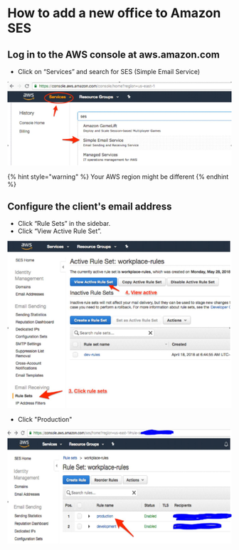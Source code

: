 # How to add a new office to Amazon SES

## Log in to the AWS console at aws.amazon.com

* Click on “Services” and search for SES \(Simple Email Service\)

![](.gitbook/assets/1.jpg)

{% hint style="warning" %}
Your AWS region might be different
{% endhint %}

## Configure the client's email address

* Click “Rule Sets” in the sidebar.
* Click “View Active Rule Set”.

![](.gitbook/assets/2.jpg)

* Click "Production"

![](.gitbook/assets/3.jpg)

